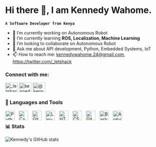 # Hi there 👋, I am Kennedy Wahome.

**`A Software Developer from Kenya`**

- 🔭 I’m currently working on Autonomous Robot
- 🌱 I’m currently learning **ROS, Localization, Machine Learning**
- 👯 I’m looking to collaborate on Autonomous Robot
- 💬 Ask me about API development, Python, Embedded Systems, IoT
- 📫 How to reach me: kennedywahome.24@gmail.com, https://twitter.com/_letshack


<h3 align="left">Connect with me:</h3>
<p align="left">
<a href="https://twitter.com/_letshack" target="blank"><img align="center" src="https://raw.githubusercontent.com/rahuldkjain/github-profile-readme-generator/master/src/images/icons/Social/twitter.svg" alt="_letshack" height="30" width="40" /></a>
<a href="https://linkedin.com/in/kennedy-wahome-222220240" target="blank"><img align="center" src="https://raw.githubusercontent.com/rahuldkjain/github-profile-readme-generator/master/src/images/icons/Social/linked-in-alt.svg" alt="kennedy-wahome-222220240" height="30" width="40" /></a>
<a href="https://medium.com/@kennedywahome.24" target="blank"><img align="center" src="https://raw.githubusercontent.com/rahuldkjain/github-profile-readme-generator/master/src/images/icons/Social/medium.svg" alt="@kennedywahome.24" height="30" width="40" /></a>

### 🧰 Languages and Tools

<img align="left" alt="Python" width="30px" style="padding-right:10px;" src="https://cdn.jsdelivr.net/gh/devicons/devicon/icons/python/python-plain.svg" />
<img align="left" alt="C++" width="30px" style="padding-right:10px;" src="https://cdn.jsdelivr.net/gh/devicons/devicon/icons/cplusplus/cplusplus-line.svg" />
<img align="left" alt="Git" width="30px" style="padding-right:10px;" src="https://cdn.jsdelivr.net/gh/devicons/devicon/icons/git/git-original.svg" />
<img align="left" alt="Linux" width="30px" style="padding-right:10px;" src="https://cdn.jsdelivr.net/gh/devicons/devicon/icons/linux/linux-original.svg" />
<img align="left" alt="HTML" width="30px" style="padding-right:10px;" src="https://cdn.jsdelivr.net/gh/devicons/devicon/icons/html5/html5-plain.svg" />
<img align="left" alt="CSS" width="30px" style="padding-right:10px;" src="https://cdn.jsdelivr.net/gh/devicons/devicon/icons/css3/css3-plain.svg" />
<img align="left" alt="GitHub" width="30px" style="padding-right:10px;" src="https://cdn.jsdelivr.net/gh/devicons/devicon/icons/github/github-original.svg" />
<img align="left" alt="Bash" width="30px" style="padding-right:10px;" src="https://cdn.jsdelivr.net/gh/devicons/devicon/icons/bash/bash-original.svg" />
<img align="left" alt="Arduino" width="30px" style="padding-right:10px;" src="https://cdn.jsdelivr.net/gh/devicons/devicon/icons/arduino/arduino-original.svg" />

<br />

### 📊 Stats

![Kennedy's GitHub stats](https://github-readme-stats.vercel.app/api?username=wahomekennedy&show_icons=true&theme=gruvbox)
